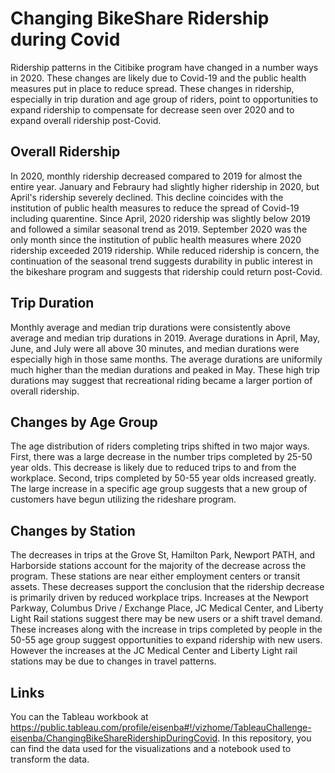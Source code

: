 # Changing BikeShare Ridership during Covid

Ridership patterns in the Citibike program have changed in a number ways in 2020. These changes are likely due to Covid-19 and the public health measures put in place to reduce spread. These changes in ridership, especially in trip duration and age group of riders, point to opportunities to expand ridership to compensate for decrease seen over 2020 and to expand overall ridership post-Covid.

## Overall Ridership

In 2020, monthly ridership decreased compared to 2019 for almost the entire year. January and Febraury had slightly higher ridership in 2020, but April's ridership severely declined. This decline coincides with the institution of public health measures to reduce the spread of Covid-19 including quarentine. Since April, 2020 ridership was slightly below 2019 and followed a similar seasonal trend as 2019. September 2020 was the only month since the institution of public health measures where 2020 ridership exceeded 2019 ridership. While reduced ridership is concern, the continuation of the seasonal trend suggests durability in public interest in the bikeshare program and suggests that ridership could return post-Covid.

## Trip Duration

Monthly average and median trip durations were consistently above average and median trip durations in 2019. Average durations in April, May, June, and July were all above 30 minutes, and median durations were especially high in those same months. The average durations are uniformily much higher than the median durations and peaked in May. These high trip durations may suggest that recreational riding became a larger portion of overall ridership.

## Changes by Age Group

The age distribution of riders completing trips shifted in two major ways. First, there was a large decrease in the number trips completed by 25-50 year olds. This decrease is likely due to reduced trips to and from the workplace. Second, trips completed by 50-55 year olds increased greatly. The large increase in a specific age group suggests that a new group of customers have begun utilizing the rideshare program.

## Changes by Station

The decreases in trips at the Grove St, Hamilton Park, Newport PATH, and Harborside stations account for the majority of the decrease across the program. These stations are near either employment centers or transit assets. These decreases support the conclusion that the ridership decrease is primarily driven by reduced workplace trips. Increases at the Newport Parkway, Columbus Drive / Exchange Place, JC Medical Center, and Liberty Light Rail stations suggest there may be new users or a shift travel demand. These increases along with the increase in trips completed by people in the 50-55 age group suggest opportunities to expand ridership with new users. However the increases at the JC Medical Center and Liberty Light rail stations may be due to changes in travel patterns.

## Links
You can the Tableau workbook at https://public.tableau.com/profile/eisenba#!/vizhome/TableauChallenge-eisenba/ChangingBikeShareRidershipDuringCovid. In this repository, you can find the data used for the visualizations and a notebook used to transform the data. 
